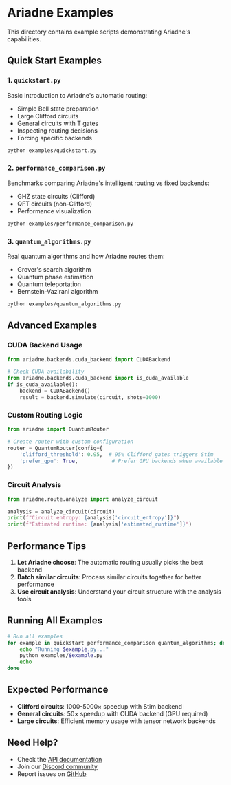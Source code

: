 # Ariadne Examples

This directory contains example scripts demonstrating Ariadne's capabilities.

## Quick Start Examples

### 1. `quickstart.py`
Basic introduction to Ariadne's automatic routing:
- Simple Bell state preparation
- Large Clifford circuits
- General circuits with T gates
- Inspecting routing decisions
- Forcing specific backends

```bash
python examples/quickstart.py
```

### 2. `performance_comparison.py`
Benchmarks comparing Ariadne's intelligent routing vs fixed backends:
- GHZ state circuits (Clifford)
- QFT circuits (non-Clifford)
- Performance visualization

```bash
python examples/performance_comparison.py
```

### 3. `quantum_algorithms.py`
Real quantum algorithms and how Ariadne routes them:
- Grover's search algorithm
- Quantum phase estimation
- Quantum teleportation
- Bernstein-Vazirani algorithm

```bash
python examples/quantum_algorithms.py
```

## Advanced Examples

### CUDA Backend Usage
```python
from ariadne.backends.cuda_backend import CUDABackend

# Check CUDA availability
from ariadne.backends.cuda_backend import is_cuda_available
if is_cuda_available():
    backend = CUDABackend()
    result = backend.simulate(circuit, shots=1000)
```

### Custom Routing Logic
```python
from ariadne import QuantumRouter

# Create router with custom configuration
router = QuantumRouter(config={
    'clifford_threshold': 0.95,  # 95% Clifford gates triggers Stim
    'prefer_gpu': True,           # Prefer GPU backends when available
})
```

### Circuit Analysis
```python
from ariadne.route.analyze import analyze_circuit

analysis = analyze_circuit(circuit)
print(f"Circuit entropy: {analysis['circuit_entropy']}")
print(f"Estimated runtime: {analysis['estimated_runtime']}")
```

## Performance Tips

1. **Let Ariadne choose**: The automatic routing usually picks the best backend
2. **Batch similar circuits**: Process similar circuits together for better performance
3. **Use circuit analysis**: Understand your circuit structure with the analysis tools

## Running All Examples

```bash
# Run all examples
for example in quickstart performance_comparison quantum_algorithms; do
    echo "Running $example.py..."
    python examples/$example.py
    echo
done
```

## Expected Performance

- **Clifford circuits**: 1000-5000× speedup with Stim backend
- **General circuits**: 50× speedup with CUDA backend (GPU required)
- **Large circuits**: Efficient memory usage with tensor network backends

## Need Help?

- Check the [API documentation](../docs/api_reference.md)
- Join our [Discord community](https://discord.gg/shannonlabs)
- Report issues on [GitHub](https://github.com/Shannon-Labs/ariadne/issues)